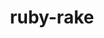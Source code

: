 ---
title: "ruby-rake"
layout: cache
categories: [package, develop]
meta: {"versions": ["13.0.6"], "compilers": ["gcc@=7.5.0"], "oss": ["ubuntu18.04"], "platforms": ["linux"], "targets": ["x86_64_v3"], "stacks": ["build_systems", "root"], "num_specs": 3, "num_specs_by_stack": {"root": 3, "build_systems": 3}}
spec_details: [{"hash": "egikdllilt5t4lfrmt2y46x6l5sf6mos", "compiler": "gcc@=7.5.0", "versions": ["13.0.6"], "os": "ubuntu18.04", "platform": "linux", "target": "x86_64_v3", "variants": ["build_system=ruby"], "stacks": ["root", "build_systems"], "size": "-", "tarball": "https://binaries.spack.io/develop/build_cache/linux-ubuntu18.04-x86_64_v3/gcc-7.5.0/ruby-rake-13.0.6/linux-ubuntu18.04-x86_64_v3-gcc-7.5.0-ruby-rake-13.0.6-egikdllilt5t4lfrmt2y46x6l5sf6mos.spack"}, {"hash": "5n4gj6sxpinra44vub4nxkf6uvjpxyvo", "compiler": "gcc@=7.5.0", "versions": ["13.0.6"], "os": "ubuntu18.04", "platform": "linux", "target": "x86_64_v3", "variants": ["build_system=ruby"], "stacks": ["root", "build_systems"], "size": "-", "tarball": "https://binaries.spack.io/develop/build_cache/linux-ubuntu18.04-x86_64_v3/gcc-7.5.0/ruby-rake-13.0.6/linux-ubuntu18.04-x86_64_v3-gcc-7.5.0-ruby-rake-13.0.6-5n4gj6sxpinra44vub4nxkf6uvjpxyvo.spack"}, {"hash": "bg6y5rusvx42skffeytbyefo45lxm4l7", "compiler": "gcc@=7.5.0", "versions": ["13.0.6"], "os": "ubuntu18.04", "platform": "linux", "target": "x86_64_v3", "variants": ["build_system=ruby"], "stacks": ["root", "build_systems"], "size": "-", "tarball": "https://binaries.spack.io/develop/build_cache/linux-ubuntu18.04-x86_64_v3/gcc-7.5.0/ruby-rake-13.0.6/linux-ubuntu18.04-x86_64_v3-gcc-7.5.0-ruby-rake-13.0.6-bg6y5rusvx42skffeytbyefo45lxm4l7.spack"}]
---